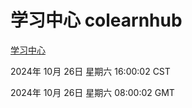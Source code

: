 # 学习中心 colearnhub
[学习中心](http://219.139.197.74:56308/colearnhub/)

2024年 10月 26日 星期六 16:00:02 CST

2024年 10月 26日 星期六 08:00:02 GMT
